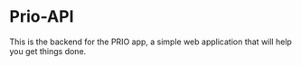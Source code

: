 # Prio-API
This is the backend for the PRIO app, a simple web application that will help you get things done.
